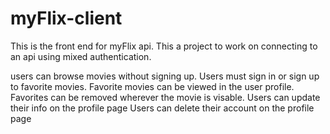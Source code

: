 # myFlix-client
This is the front end for myFlix api. This a project to work on connecting to an api using mixed authentication.

users can browse movies without signing up. 
Users must sign in or sign up to favorite movies. 
Favorite movies can be viewed in the user profile. 
Favorites can be removed wherever the movie is visable.
Users can update their info on the profile page 
Users can delete their account on the profile page

